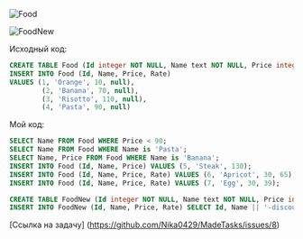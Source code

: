 ![Food](https://user-images.githubusercontent.com/36271602/37728342-b23847c4-2d42-11e8-9269-44960060e8ea.png)

![FoodNew](https://user-images.githubusercontent.com/36271602/37728370-c548d1e4-2d42-11e8-95c2-02d839405f1d.png)

Исходный код:
``` SQL
CREATE TABLE Food (Id integer NOT NULL, Name text NOT NULL, Price integer NOT NULL, Rate integer NULL, PRIMARY KEY (Id));
INSERT INTO Food (Id, Name, Price, Rate)
VALUES (1, 'Orange', 10, null),
        (2, 'Banana', 70, null),
	    (3, 'Risotto', 110, null),
	    (4, 'Pasta', 90, null)
```

Мой код:
``` SQL
SELECT Name FROM Food WHERE Price < 90;	
SELECT Name FROM Food WHERE Name is 'Pasta';
SELECT Name, Price FROM Food WHERE Name is 'Banana';
INSERT INTO Food (Id, Name, Price) VALUES (5, 'Steak', 130);
INSERT INTO Food (Id, Name, Price, Rate) VALUES (6, 'Apricot', 30, 65);
INSERT INTO Food (Id, Name, Price, Rate) VALUES (7, 'Egg', 30, 39);

CREATE TABLE FoodNew (Id integer NOT NULL, Name text NOT NULL, Price integer NOT NULL, Rate integer NULL, PRIMARY KEY (Id));
INSERT INTO FoodNew (Id, Name, Price, Rate) SELECT Id, Name || '-discounted', Price*0.9, Rate FROM Food;
```
[Ссылка на задачу] (https://github.com/Nika0429/MadeTasks/issues/8)
